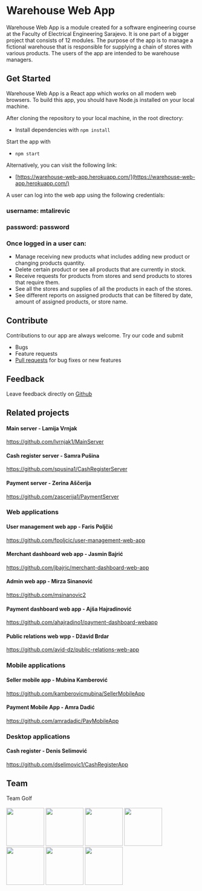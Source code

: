 
Warehouse Web App
================

Warehouse Web App is a module created for a software engineering course at the Faculty of Electrical Engineering Sarajevo. It is one part of a bigger project that consists of 12 modules. The purpose of the app is to manage a fictional warehouse that is responsible for supplying a chain of stores with various products. The users of the app are intended to be warehouse managers.

## Get Started
Warehouse Web App is a React app which works on all modern web browsers. To build this app, you should have Node.js installed on your local machine.

After cloning the repository to your local machine, in the root directory:
* Install dependencies with `npm install` 

Start the app with 
* `npm start`

Alternatively, you can visit the following link:
* [https://warehouse-web-app.herokuapp.com/](https://warehouse-web-app.herokuapp.com/)

A user can log into the web app using the following credentials:
### username:  mtalirevic
### password: password
### Once logged in a user can:
*  Manage receiving new products what includes adding new product or changing products quantity. 
* Delete certain product or see all products that are currently in stock.
* Receive requests for products from stores and send products to stores that require them.
*  See all the stores and supplies of all the products in each of the stores.
* See different reports on assigned products that can be filtered by date, amount of assigned products, or store name.

## Contribute
Contributions to our app are always welcome. Try our code and submit
* Bugs
* Feature requests
* [Pull requests](https://help.github.com/en/github/collaborating-with-issues-and-pull-requests/creating-a-pull-request) for bug fixes or new features


## Feedback
Leave feedback directly on [Github](https://github.com/mtalirevic1/warehouse-web-app/issues/new)

## Related projects

#### Main server - Lamija Vrnjak
https://github.com/lvrnjak1/MainServer

#### Cash register server - Samra Pušina
https://github.com/spusina1/CashRegisterServer

#### Payment server - Zerina Aščerija
https://github.com/zascerija1/PaymentServer

### Web applications

#### User management web app - Faris Poljčić
https://github.com/fpoljcic/user-management-web-app

#### Merchant dashboard web app - Jasmin Bajrić
https://github.com/jbajric/merchant-dashboard-web-app

#### Admin web app - Mirza Sinanović
https://github.com/msinanovic2

#### Payment dashboard web app - Ajša Hajradinović
https://github.com/ahajradino1/payment-dashboard-webapp

#### Public relations web wpp - Džavid Brdar
https://github.com/avid-dz/public-relations-web-app

### Mobile applications

#### Seller mobile app - Mubina Kamberović
https://github.com/kamberovicmubina/SellerMobileApp

#### Payment Mobile App - Amra Dadić
https://github.com/amradadic/PayMobileApp

### Desktop applications
#### Cash register - Denis Selimović
https://github.com/dselimovic1/CashRegisterApp

## Team
Team Golf<br><br>
<a href="https://github.com/mtalirevic1" target="_blank"><img width="100px" height="100px" src="https://github.com/mtalirevic1.png"></a>
<a href="https://github.com/somerhaldera" target="_blank"><img width="100px" height="100px" src="https://github.com/somerhaldera.png"></a>
<a href="https://github.com/nimamovic" target="_blank"><img width="100px" height="100px" src="https://github.com/nimamovic.png"></a>
<a href="https://github.com/zlxxo" target="_blank"><img width="100px" height="100px" src="https://github.com/zlxxo.png"></a>
<a href="https://github.com/emirx" target="_blank"><img width="100px" 
height="100px" src="https://github.com/emirx.png"></a>
<a href="https://github.com/bhrustemov1" target="_blank"><img width="100px" height="100px" src="https://github.com/bhrustemov1.png"></a>
<a href="https://github.com/harisajdinovic" target="_blank"><img width="100px" height="100px" src="https://github.com/harisajdinovic.png"></a>
